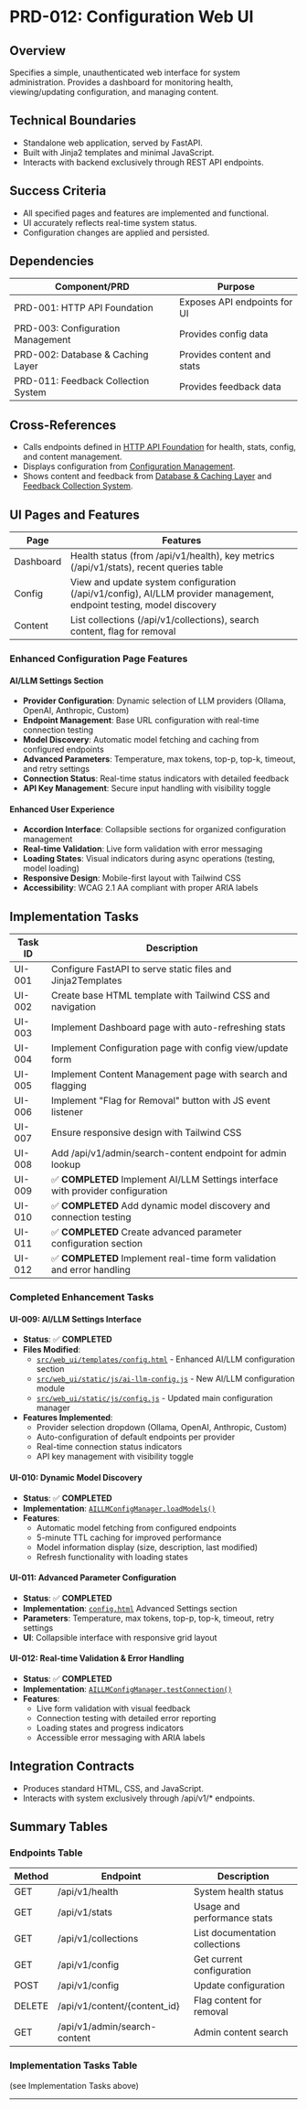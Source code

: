 # PRD-012: Configuration Web UI

## Overview
Specifies a simple, unauthenticated web interface for system administration. Provides a dashboard for monitoring health, viewing/updating configuration, and managing content.

## Technical Boundaries
- Standalone web application, served by FastAPI.
- Built with Jinja2 templates and minimal JavaScript.
- Interacts with backend exclusively through REST API endpoints.

## Success Criteria
- All specified pages and features are implemented and functional.
- UI accurately reflects real-time system status.
- Configuration changes are applied and persisted.

## Dependencies
| Component/PRD | Purpose |
|---------------|---------|
| PRD-001: HTTP API Foundation | Exposes API endpoints for UI |
| PRD-003: Configuration Management | Provides config data |
| PRD-002: Database & Caching Layer | Provides content and stats |
| PRD-011: Feedback Collection System | Provides feedback data |

## Cross-References
- Calls endpoints defined in [HTTP API Foundation](PRD-001_HTTP_API_Foundation.md) for health, stats, config, and content management.
- Displays configuration from [Configuration Management](PRD-003_Config_Mgmt_System.md).
- Shows content and feedback from [Database & Caching Layer](PRD-002_DB_and_Caching_Layer.md) and [Feedback Collection System](PRD-011_feedback_collection_system.md).

## UI Pages and Features

| Page      | Features                                                                                   |
|-----------|-------------------------------------------------------------------------------------------|
| Dashboard | Health status (from /api/v1/health), key metrics (/api/v1/stats), recent queries table     |
| Config    | View and update system configuration (/api/v1/config), AI/LLM provider management, endpoint testing, model discovery |
| Content   | List collections (/api/v1/collections), search content, flag for removal                   |

### Enhanced Configuration Page Features

#### AI/LLM Settings Section
- **Provider Configuration**: Dynamic selection of LLM providers (Ollama, OpenAI, Anthropic, Custom)
- **Endpoint Management**: Base URL configuration with real-time connection testing
- **Model Discovery**: Automatic model fetching and caching from configured endpoints
- **Advanced Parameters**: Temperature, max tokens, top-p, top-k, timeout, and retry settings
- **Connection Status**: Real-time status indicators with detailed feedback
- **API Key Management**: Secure input handling with visibility toggle

#### Enhanced User Experience
- **Accordion Interface**: Collapsible sections for organized configuration management
- **Real-time Validation**: Live form validation with error messaging
- **Loading States**: Visual indicators during async operations (testing, model loading)
- **Responsive Design**: Mobile-first layout with Tailwind CSS
- **Accessibility**: WCAG 2.1 AA compliant with proper ARIA labels

## Implementation Tasks

| Task ID | Description |
|---------|-------------|
| UI-001  | Configure FastAPI to serve static files and Jinja2Templates |
| UI-002  | Create base HTML template with Tailwind CSS and navigation  |
| UI-003  | Implement Dashboard page with auto-refreshing stats         |
| UI-004  | Implement Configuration page with config view/update form   |
| UI-005  | Implement Content Management page with search and flagging  |
| UI-006  | Implement "Flag for Removal" button with JS event listener  |
| UI-007  | Ensure responsive design with Tailwind CSS                  |
| UI-008  | Add /api/v1/admin/search-content endpoint for admin lookup  |
| UI-009  | ✅ **COMPLETED** Implement AI/LLM Settings interface with provider configuration |
| UI-010  | ✅ **COMPLETED** Add dynamic model discovery and connection testing         |
| UI-011  | ✅ **COMPLETED** Create advanced parameter configuration section            |
| UI-012  | ✅ **COMPLETED** Implement real-time form validation and error handling    |

### Completed Enhancement Tasks

#### UI-009: AI/LLM Settings Interface
- **Status**: ✅ **COMPLETED**
- **Files Modified**:
  - [`src/web_ui/templates/config.html`](../src/web_ui/templates/config.html:167) - Enhanced AI/LLM configuration section
  - [`src/web_ui/static/js/ai-llm-config.js`](../src/web_ui/static/js/ai-llm-config.js:1) - New AI/LLM configuration module
  - [`src/web_ui/static/js/config.js`](../src/web_ui/static/js/config.js:15) - Updated main configuration manager
- **Features Implemented**:
  - Provider selection dropdown (Ollama, OpenAI, Anthropic, Custom)
  - Auto-configuration of default endpoints per provider
  - Real-time connection status indicators
  - API key management with visibility toggle

#### UI-010: Dynamic Model Discovery
- **Status**: ✅ **COMPLETED**
- **Implementation**: [`AILLMConfigManager.loadModels()`](../src/web_ui/static/js/ai-llm-config.js:139)
- **Features**:
  - Automatic model fetching from configured endpoints
  - 5-minute TTL caching for improved performance
  - Model information display (size, description, last modified)
  - Refresh functionality with loading states

#### UI-011: Advanced Parameter Configuration
- **Status**: ✅ **COMPLETED**
- **Implementation**: [`config.html`](../src/web_ui/templates/config.html:283) Advanced Settings section
- **Parameters**: Temperature, max tokens, top-p, top-k, timeout, retry settings
- **UI**: Collapsible interface with responsive grid layout

#### UI-012: Real-time Validation & Error Handling
- **Status**: ✅ **COMPLETED**
- **Implementation**: [`AILLMConfigManager.testConnection()`](../src/web_ui/static/js/ai-llm-config.js:60)
- **Features**:
  - Live form validation with visual feedback
  - Connection testing with detailed error reporting
  - Loading states and progress indicators
  - Accessible error messaging with ARIA labels

## Integration Contracts
- Produces standard HTML, CSS, and JavaScript.
- Interacts with system exclusively through /api/v1/* endpoints.

## Summary Tables

### Endpoints Table

| Method | Endpoint                    | Description                        |
|--------|-----------------------------|------------------------------------|
| GET    | /api/v1/health              | System health status               |
| GET    | /api/v1/stats               | Usage and performance stats        |
| GET    | /api/v1/collections         | List documentation collections     |
| GET    | /api/v1/config              | Get current configuration          |
| POST   | /api/v1/config              | Update configuration               |
| DELETE | /api/v1/content/{content_id}| Flag content for removal           |
| GET    | /api/v1/admin/search-content| Admin content search               |

### Implementation Tasks Table
(see Implementation Tasks above)

---